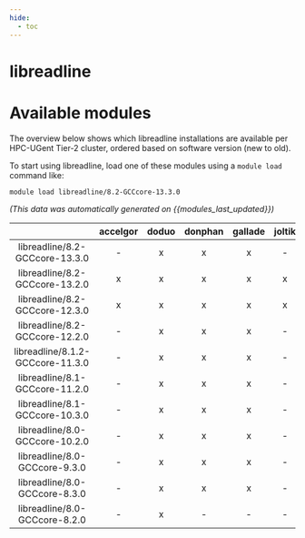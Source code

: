 ```yaml
---
hide:
  - toc
---
```


libreadline
===========

# Available modules


The overview below shows which libreadline installations are available per HPC-UGent Tier-2 cluster, ordered based on software version (new to old).

To start using libreadline, load one of these modules using a `module load` command like:

```shell
module load libreadline/8.2-GCCcore-13.3.0
```

*(This data was automatically generated on {{modules_last_updated}})*  

| |accelgor|doduo|donphan|gallade|joltik|shinx|skitty|
| :---: | :---: | :---: | :---: | :---: | :---: | :---: | :---: |
|libreadline/8.2-GCCcore-13.3.0|-|x|x|x|-|x|x|
|libreadline/8.2-GCCcore-13.2.0|x|x|x|x|x|x|x|
|libreadline/8.2-GCCcore-12.3.0|x|x|x|x|x|x|x|
|libreadline/8.2-GCCcore-12.2.0|-|x|x|x|-|x|-|
|libreadline/8.1.2-GCCcore-11.3.0|-|x|x|x|-|x|-|
|libreadline/8.1-GCCcore-11.2.0|-|x|x|x|-|x|-|
|libreadline/8.1-GCCcore-10.3.0|-|x|x|x|-|-|-|
|libreadline/8.0-GCCcore-10.2.0|-|x|x|x|-|-|-|
|libreadline/8.0-GCCcore-9.3.0|-|x|x|x|-|-|-|
|libreadline/8.0-GCCcore-8.3.0|-|x|x|x|-|-|-|
|libreadline/8.0-GCCcore-8.2.0|-|x|-|-|-|-|-|
